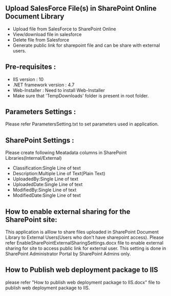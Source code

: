 ## Upload SalesForce File(s) in SharePoint Online Document Library 
- Upload file from SalesForce to SharePoint Online
- View/download file in salesforce
- Delete file from Salesforce 
- Generate public link for sharepoint file and can be share with external users.



## Pre-requisites :
- IIS version : 10
- .NET framework version : 4.7
- Web-Installer : Need to install Web-Installer
- Make sure that 'TempDownloads' folder is present in root folder.

## Parameters Settings :
Please refer ParametersSetting.txt to set parameters used in application.

## SharePoint Settings :
Please create following Meatadata columns in SharePoint Libraries(Internal/External)
- Classification:Single Line of text
- Description:Multiple Line of Text(Plain Text)
- UploadedBy:Single Line of text
- UploadedDate:Single Line of text
- ModifiedBy:Single Line of text
- ModifiedDate:Single Line of text

## How to enable external sharing for the SharePoint site:
 This application is alllow to share files uploaded in SharePoint Document Library to External Users(Users who don't have sharepoint access).
Please refer EnableSharePointExternalSharingSettings.docx file to enable external sharing for site to access public link for external user.
This setting is done in SharePoint Administrator Portal by SharePoint Admins only.


## How to Publish web deployment package to IIS
please refer "How to publish web deployment package to IIS.docx" file to publish web deployment package to IIS.

 
